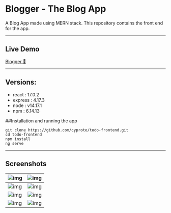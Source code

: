 # Blogger - The Blog App

A Blog App made using MERN stack. This repository contains the front end for the app.

------------


## Live Demo 

[Blogger 📱](https://blog-app03.netlify.app/"Blogger")


------------
## Versions:
- react : 17.0.2
- express : 4.17.3
- node :  v14.17.1
- npm : 6.14.13


##Installation and running the app

    git clone https://github.com/cyproto/todo-frontend.git
    cd todo-frontend
    npm install
    ng serve


------------

## Screenshots

|![img](https://i.imgur.com/IDqLwpU.png) |![img](https://i.imgur.com/6H1r6pq.png) |
| --------- | -----:|
|![img](https://i.imgur.com/8hRcxYg.png) |![img](https://i.imgur.com/UIR7pLw.png)  |
|![img](https://i.imgur.com/X7sRfD3.png) |![img](https://i.imgur.com/s51Ggys.png) |
|![img](https://i.imgur.com/O4SkacU.jpg) |![img](https://i.imgur.com/klW7sLT.jpg)  |
